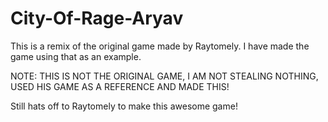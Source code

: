 # City-Of-Rage-Aryav
This is a remix of the original game made by Raytomely. I have made the game using that as an example.

NOTE: THIS IS NOT THE ORIGINAL GAME, I AM NOT STEALING NOTHING, USED HIS GAME AS A REFERENCE AND MADE THIS!

Still hats off to Raytomely to make this awesome game!

